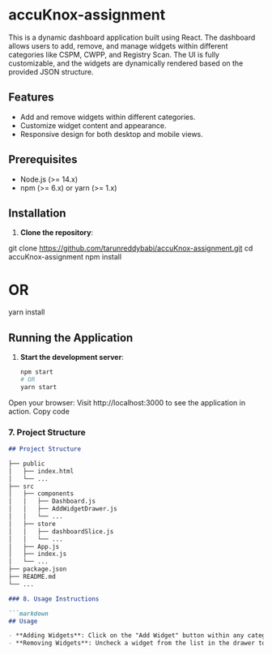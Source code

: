 # accuKnox-assignment

This is a dynamic dashboard application built using React. The dashboard allows users to add, remove, and manage widgets within different categories like CSPM, CWPP, and Registry Scan. The UI is fully customizable, and the widgets are dynamically rendered based on the provided JSON structure.


## Features
- Add and remove widgets within different categories.
- Customize widget content and appearance.
- Responsive design for both desktop and mobile views.

## Prerequisites
- Node.js (>= 14.x)
- npm (>= 6.x) or yarn (>= 1.x)


## Installation

1. **Clone the repository**:
   
git clone https://github.com/tarunreddybabi/accuKnox-assignment.git
cd accuKnox-assignment
npm install
# OR
yarn install

## Running the Application

1. **Start the development server**:
   ```bash
   npm start
   # OR
   yarn start

Open your browser:
Visit http://localhost:3000 to see the application in action.
Copy code

### 7. Project Structure

```markdown
## Project Structure

├── public
│   ├── index.html
│   └── ...
├── src
│   ├── components
│   │   ├── Dashboard.js
│   │   ├── AddWidgetDrawer.js
│   │   └── ...
│   ├── store
│   │   ├── dashboardSlice.js
│   │   └── ...
│   ├── App.js
│   ├── index.js
│   └── ...
├── package.json
├── README.md
└── ...

### 8. Usage Instructions

```markdown
## Usage

- **Adding Widgets**: Click on the "Add Widget" button within any category to add a new widget.
- **Removing Widgets**: Uncheck a widget from the list in the drawer to remove it from the dashboard.


